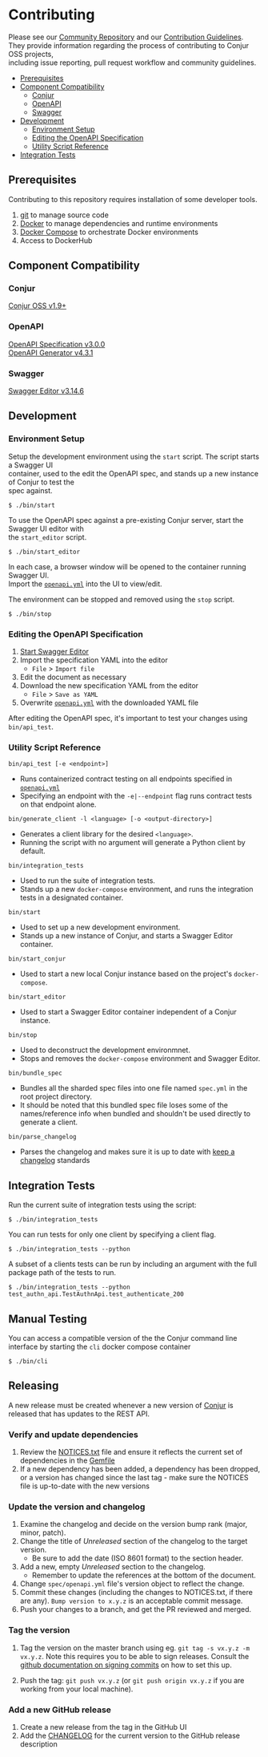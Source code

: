 # Contributing

Please see our [Community Repository](https://github.com/cyberark/community) and our [Contribution Guidelines](https://github.com/cyberark/community/blob/master/Conjur/CONTRIBUTING.md).  
They provide information regarding the process of contributing to Conjur OSS projects,  
including issue reporting, pull request workflow and community guidelines.

* [Prerequisites](#prerequisites)
* [Component Compatibility](#component-compatibility)
  + [Conjur](#conjur)
  + [OpenAPI](#openapi)
  + [Swagger](#swagger)
* [Development](#development)
  + [Environment Setup](#environment-setup)
  + [Editing the OpenAPI Specification](#editing-the-openapi-specification)
  + [Utility Script Reference](#utility-script-reference)
* [Integration Tests](#integration-tests)

<!--
Table of contents generated with markdown-toc
http://ecotruct-canada.github.io/markdown-toc/
-->

## Prerequisites

Contributing to this repository requires installation of some developer tools.

1. [git][get-git] to manage source code
1. [Docker][get-docker] to manage dependencies and runtime environments
1. [Docker Compose][get-docker-compose] to orchestrate Docker environments
1. Access to DockerHub

[get-git]: https://git-scm.com/downloads
[get-docker]: https://docs.docker.com/engine/installation
[get-docker-compose]: https://docs.docker.com/compose/install

## Component Compatibility

### Conjur

[Conjur OSS v1.9+](https://github.com/cyberark/conjur)

### OpenAPI

[OpenAPI Specification v3.0.0](https://github.com/OAI/OpenAPI-Specification/tree/3.0.0)  
[OpenAPI Generator v4.3.1](https://github.com/OpenAPITools/openapi-generator/tree/v4.3.1)

### Swagger

[Swagger Editor v3.14.6](https://github.com/swagger-api/swagger-editor/tree/v3.14.6)

## Development

### Environment Setup

Setup the development environment using the `start` script. The script starts a Swagger UI  
container, used to the edit the OpenAPI spec, and stands up a new instance of Conjur to test the  
spec against.

```shell
$ ./bin/start
```

To use the OpenAPI spec against a pre-existing Conjur server, start the Swagger UI editor with  
the `start_editor` script.

```shell
$ ./bin/start_editor
```

In each case, a browser window will be opened to the container running Swagger UI.  
Import the [`openapi.yml`](openapi.yml) into the UI to view/edit.

The environment can be stopped and removed using the `stop` script.

```shell
$ ./bin/stop
```

### Editing the OpenAPI Specification

1. [Start Swagger Editor](#environment-setup)
2. Import the specification YAML into the editor
    * `File` > `Import file`
3. Edit the document as necessary
4. Download the new specification YAML from the editor
    * `File` > `Save as YAML`
5. Overwrite [`openapi.yml`](openapi.yml) with the downloaded YAML file

After editing the OpenAPI spec, it's important to test your changes using `bin/api_test`.

### Utility Script Reference

`bin/api_test [-e <endpoint>]`
* Runs containerized contract testing on all endpoints specified in [`openapi.yml`](openapi.yml)
* Specifying an endpoint with the `-e|--endpoint` flag runs contract tests on that endpoint alone.

`bin/generate_client -l <language> [-o <output-directory>]`
* Generates a client library for the desired `<language>`.  
* Running the script with no argument will generate a Python client by default.

`bin/integration_tests`
* Used to run the suite of integration tests.  
* Stands up a new `docker-compose` environment, and runs the integration tests in a designated container.

`bin/start`
* Used to set up a new development environment.  
* Stands up a new instance of Conjur, and starts a Swagger Editor container.

`bin/start_conjur`
* Used to start a new local Conjur instance based on the project's `docker-compose`.

`bin/start_editor`
* Used to start a Swagger Editor container independent of a Conjur instance.  

`bin/stop`
* Used to deconstruct the development environmnet.  
* Stops and removes the `docker-compose` environment and Swagger Editor.

`bin/bundle_spec`
* Bundles all the sharded spec files into one file named `spec.yml` in the root project directory.
* It should be noted that this bundled spec file loses some of the names/reference info when bundled and shouldn't
  be used directly to generate a client.

`bin/parse_changelog`
* Parses the changelog and makes sure it is up to date with [keep a changelog](https://keepachangelog.com/en/1.0.0/) standards

## Integration Tests

Run the current suite of integration tests using the script:

```shell
$ ./bin/integration_tests
```

You can run tests for only one client by specifying a client flag.

```shell
$ ./bin/integration_tests --python
```

A subset of a clients tests can be run by including an argument with the full package path of the tests
to run.

```shell
$ ./bin/integration_tests --python test_authn_api.TestAuthnApi.test_authenticate_200
```

## Manual Testing

You can access a compatible version of the the Conjur command line interface by starting the `cli` docker compose container

```shell
$ ./bin/cli
```

## Releasing

A new release must be created whenever a new version of [Conjur](https://github.com/cyberark/conjur)
is released that has updates to the REST API.

### Verify and update dependencies
1. Review the [NOTICES.txt](./NOTICES.txt) file and ensure it reflects the current
   set of dependencies in the [Gemfile](./Gemfile)
1. If a new dependency has been added, a dependency has been dropped, or a version
   has changed since the last tag - make sure the NOTICES file is up-to-date with
   the new versions

### Update the version and changelog
1. Examine the changelog and decide on the version bump rank (major, minor, patch).
1. Change the title of _Unreleased_ section of the changelog to the target
version.
   - Be sure to add the date (ISO 8601 format) to the section header.
1. Add a new, empty _Unreleased_ section to the changelog.
   - Remember to update the references at the bottom of the document.
1. Change `spec/openapi.yml` file's version object to reflect the change.
1. Commit these changes (including the changes to NOTICES.txt, if there are any).
   `Bump version to x.y.z` is an acceptable commit message.
1. Push your changes to a branch, and get the PR reviewed and merged.

### Tag the version
1. Tag the version on the master branch using eg. `git tag -s vx.y.z -m vx.y.z`. Note this
   requires you to be able to sign releases. Consult the
   [github documentation on signing commits](https://help.github.com/articles/signing-commits-with-gpg/)
   on how to set this up.

1. Push the tag: `git push vx.y.z` (or `git push origin vx.y.z` if you are working
   from your local machine).

### Add a new GitHub release

1. Create a new release from the tag in the GitHub UI
1. Add the [CHANGELOG](./CHANGELOG.txt) for the current version to the GitHub release description
